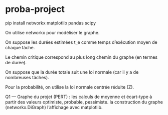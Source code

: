 # proba-project
<!-- Package installé -->
pip install networkx matplotlib pandas scipy

On utilise networkx pour modéliser le graphe.

On suppose les durées estimées t_e comme temps d’exécution moyen de chaque tâche.

Le chemin critique correspond au plus long chemin du graphe (en termes de durée).

On suppose que la durée totale suit une loi normale (car il y a de nombreuses tâches).

Pour la probabilité, on utilise la loi normale centrée réduite (Z).

Q1 — Graphe du projet (PERT) :
les calculs de moyenne et écart-type à partir des valeurs optimiste, probable, pessimiste.
la construction du graphe (networkx.DiGraph)
l’affichage avec matplotlib.



